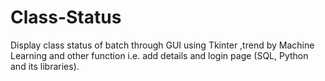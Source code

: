 # Class-Status
Display class status of batch through GUI  using Tkinter ,trend by Machine Learning and other function i.e. add details and login page (SQL, Python and its libraries). 
